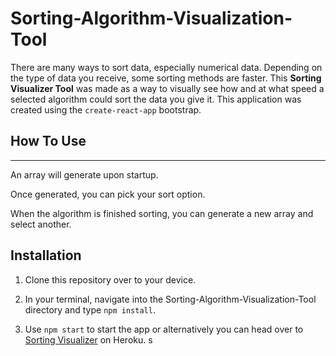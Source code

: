 # Sorting-Algorithm-Visualization-Tool

There are many ways to sort data, especially numerical data. Depending on the type of data you receive, some sorting methods are faster. This **Sorting Visualizer Tool** was made as a way to visually see how and at what speed a selected algorithm could sort the data you give it. This application was created using the `create-react-app` bootstrap.

## How To Use
---

An array will generate upon startup.

Once generated, you can pick your sort option.

When the algorithm is finished sorting, you can generate a new array and select another.

## Installation

1. Clone this repository over to your device.

2. In your terminal, navigate into the Sorting-Algorithm-Visualization-Tool directory and type `npm install`.

3. Use `npm start` to start the app or alternatively you can head over to [Sorting Visualizer]() on Heroku.
s
